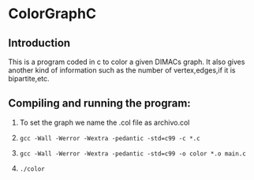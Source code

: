 # ColorGraphC

## Introduction

This is a program coded in c to color a given DIMACs graph. It also gives another kind of information such as the number of vertex,edges,if it is bipartite,etc.

## Compiling and running the program:

1. To set the graph we name the .col file as archivo.col
2. `gcc -Wall -Werror -Wextra -pedantic -std=c99 -c *.c`

3. `gcc -Wall -Werror -Wextra -pedantic -std=c99 -o color *.o main.c`

4. `./color`
